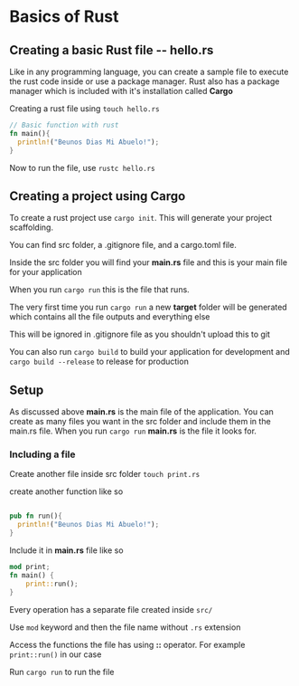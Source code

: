 # Basics of Rust

## Creating a basic Rust file -- hello.rs

Like in any programming language, you can create a sample file to execute the rust code inside or use a package manager. Rust also has a package manager which is included with it's installation called **Cargo**

Creating a rust file using `touch hello.rs`

```rust
// Basic function with rust
fn main(){
  println!("Beunos Dias Mi Abuelo!");
}
```

Now to run the file, use `rustc hello.rs`

## Creating a project using Cargo

To create a rust project use `cargo init`. This will generate your project scaffolding.

You can find src folder, a .gitignore file, and a cargo.toml file.

Inside the src folder you will find your **main.rs** file and this is your main file for your application

When you run `cargo run` this is the file that runs.

The very first time you run `cargo run` a new **target** folder will be generated which contains all the file outputs and everything else

This will be ignored in .gitignore file as you shouldn't upload this to git

You can also run `cargo build` to build your application for development and `cargo build --release` to release for production

## Setup

As discussed above **main.rs** is the main file of the application. You can create as many files you want in the src folder and include them in the main.rs file. When you run `cargo run` **main.rs** is the file it looks for.

### Including a file

Create another file inside src folder `touch print.rs`

create another function like so

```rust

pub fn run(){
  println!("Beunos Dias Mi Abuelo!");
}
```

Include it in **main.rs** file like so

```rust
mod print;
fn main() {
    print::run();
}
```

Every operation has a separate file created inside `src/`

Use `mod` keyword and then the file name without `.rs` extension

Access the functions the file has using **::** operator. For example `print::run()` in our case

Run `cargo run` to run the file
